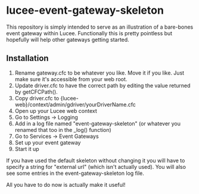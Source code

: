 # lucee-event-gateway-skeleton

This repository is simply intended to serve as an illustration of a bare-bones event gateway within Lucee.  Functionally this is pretty pointless but hopefully will help other gateways getting started.

## Installation

1. Rename gateway.cfc to be whatever you like.  Move it if you like.  Just make sure it's accessible from your web root.
2. Update driver.cfc to have the correct path by editing the value returned by getCFCPath().
3. Copy driver.cfc to {lucee-web}/context/admin/gdriver/yourDriverName.cfc
4. Open up your Lucee web context
5. Go to Settings -> Logging
6. Add in a log file named "event-gateway-skeleton" (or whatever you renamed that too in the _log() function)
7. Go to Services -> Event Gateways
8. Set up your event gateway
9. Start it up

If you have used the default skeleton without changing it you will have to specify a string for "external url" (which isn't actually used).  You will also see some entries in the event-gateway-skeleton log file.  

All you have to do now is actually make it useful!